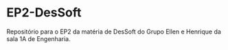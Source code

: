# EP2-DesSoft
Repositório para o EP2 da matéria de DesSoft do Grupo Ellen e Henrique da sala 1A de Engenharia.
